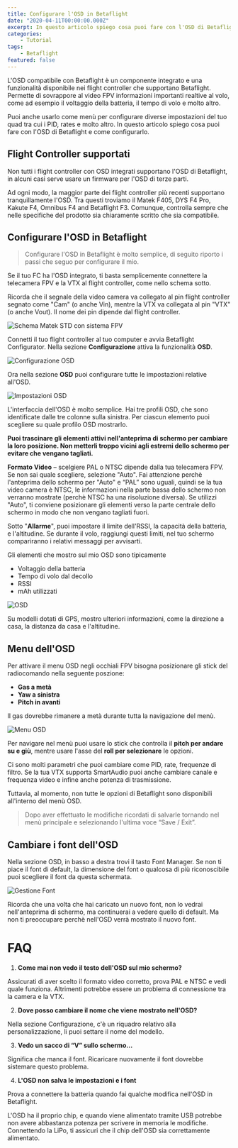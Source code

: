 ```yaml
---
title: Configurare l'OSD in Betaflight
date: "2020-04-11T00:00:00.000Z"
excerpt: In questo articolo spiego cosa puoi fare con l'OSD di Betaflight e come configurarlo per mostrare informazioni importanti realtive al volo.
categories:
    - Tutorial
tags: 
    - Betaflight
featured: false
---
```


L'OSD compatibile con Betaflight è un componente integrato e una funzionalità disponibile nei flight controller che supportano Betaflight. Permette di sovrappore al video FPV informazioni importanti realtive al volo, come ad esempio il voltaggio della batteria, il tempo di volo e molto altro. 

Puoi anche usarlo come menù per configurare diverse impostazioni del tuo quad tra cui i PID, rates e molto altro. In questo articolo spiego cosa puoi fare con l'OSD di Betaflight e come configurarlo.

## Flight Controller supportati

Non tutti i flight controller con OSD integrati supportano l'OSD di Betaflight, in alcuni casi serve usare un firmware per l'OSD di terze parti.

Ad ogni modo, la maggior parte dei flight controller più recenti supportano tranquillamente l'OSD. Tra questi troviamo il Matek F405, DYS F4 Pro, Kakute F4, Omnibus F4 and Betaflight F3. Comunque, controlla sempre che nelle specifiche del prodotto sia chiaramente scritto che sia compatibile.



## Configurare l'OSD in Betaflight

> Configurare l'OSD in Betaflight è molto semplice, di seguito riporto i passi che seguo per configurare il mio.

Se il tuo FC ha l'OSD integrato, ti basta semplicemente connettere la telecamera FPV e la VTX al flight controller, come nello schema sotto. 

Ricorda che il segnale della video camera va collegato al pin flight controller segnato come "Cam" (o anche Vin), mentre la VTX va collegata al pin "VTX" (o anche Vout). Il nome dei pin dipende dal flight controller.

![Schema Matek STD con sistema FPV](/assets/configurare-osd-betaflight/chip_osd_schema.png)

Connetti il tuo flight controller al tuo computer e avvia Betaflight Configurator. Nella sezione **Configurazione** attiva la funzionalità  **OSD**.

![Configurazione OSD](/assets/configurare-osd-betaflight/attivare_OSD.png)

Ora nella sezione **OSD** puoi configurare tutte le impostazioni relative all'OSD.

![Impostazioni OSD](/assets/configurare-osd-betaflight/impostazioni_OSD.png)

L'interfaccia dell'OSD è molto semplice. Hai tre profili OSD, che sono identificate dalle tre colonne sulla sinistra. Per ciascun elemento puoi scegliere su quale profilo OSD mostrarlo.  

**Puoi trascinare gli elementi attivi nell'anteprima di schermo per cambiare la loro posizione. Non metterli troppo vicini agli estremi dello schermo per evitare che vengano tagliati.**

**Formato Video** – scelgiere PAL o NTSC dipende dalla tua telecamera FPV. Se non sai quale scegliere, selezione "Auto". Fai attenzione perchè l'anteprima dello schermo per "Auto" e “PAL” sono uguali, quindi se la tua video camera è NTSC, le informazioni nella parte bassa dello schermo non verranno mostrate (perchè NTSC ha una risoluzione diversa). Se utilizzi "Auto", ti conviene posizionare gli elementi verso la parte centrale dello schermo in modo che non vengano tagliati fuori.

Sotto "**Allarme**", puoi impostare il limite dell'RSSI, la capacità della batteria, e l'altitudine. Se durante il volo, raggiungi questi limiti, nel tuo schermo compariranno i relativi messaggi per avvisarti.

Gli elementi che mostro sul mio OSD sono tipicamente

- Voltaggio della batteria 
- Tempo di volo dal decollo
- RSSI
- mAh utilizzati

![OSD](/assets/configurare-osd-betaflight/osd.png)

Su modelli dotati di GPS, mostro ulteriori informazioni, come la direzione a casa, la distanza da casa e l'altitudine.



## Menu dell'OSD

Per attivare il menu OSD negli occhiali FPV bisogna posizionare gli stick del radiocomando nella seguente poszione: 

- **Gas a metà**
- **Yaw a sinistra**
- **Pitch in avanti**

Il gas dovrebbe rimanere a metà durante tutta la navigazione del menù.

![Menu OSD](/assets/configurare-osd-betaflight/osd_menu.png)

Per navigare nel menù puoi usare lo stick che controlla il **pitch per andare su e giù**, mentre usare l'asse del **roll per selezionare** le opzioni. 

Ci sono molti parametri che puoi cambiare come PID, rate, frequenze di filtro. Se la tua VTX supporta SmartAudio puoi anche cambiare canale e frequenza video e infine anche potenza di trasmissione. 

Tuttavia, al momento, non tutte le opzioni di Betaflight sono disponibili all'interno del menù OSD.

> Dopo aver effettuato le modifiche ricordati di salvarle tornando nel menù principale e selezionando l'ultima voce “Save / Exit”.



## Cambiare i font dell'OSD

Nella sezione OSD, in basso a destra trovi il tasto Font Manager. Se non ti piace il font di default, la dimensione del font o qualcosa di più riconoscibile puoi scegliere il font da questa schermata. 

![Gestione Font](/assets/configurare-osd-betaflight/font_osd.png)

Ricorda che una volta che hai caricato un nuovo font, non lo vedrai nell'anteprima di schermo, ma continuerai a vedere quello di default. Ma non ti preoccupare perchè nell'OSD verrà mostrato il nuovo font.

# FAQ

1. **Come mai non vedo il testo dell'OSD sul mio schermo?**

Assicurati di aver scelto il formato video corretto, prova PAL e NTSC e vedi quale funziona. Altrimenti potrebbe essere un problema di connessione tra la camera e la VTX. 

2. **Dove posso cambiare il nome che viene mostrato nell'OSD?**

Nella sezione Configurazione, c'è un riquadro relativo alla personalizzazione, li puoi settare il nome del modello.

3. **Vedo un sacco di “V” sullo schermo...**

Significa che manca il font. Ricaricare nuovamente il font dovrebbe sistemare questo problema.

4. **L'OSD non salva le impostazioni e i font**

Prova a connettere la batteria quando fai qualche modifica nell'OSD in Betaflight. 

L'OSD ha il proprio chip, e quando viene alimentato tramite USB potrebbe non avere abbastanza potenza per scrivere in memoria le modifiche. Connettendo la LiPo, ti assicuri che il chip dell'OSD sia correttamente alimentato.